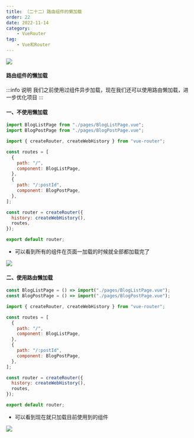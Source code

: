 ```yaml
---
title: （二十二）路由组件的懒加载
order: 22
date: 2022-11-14
category:
    - VueRouter
tag: 
    - Vue和Router
---
```


![](https://image.zswei.xyz/img/202211142323441.png)

#### 路由组件的懒加载
:::info 说明
我们之前使用过组件异步加载，现在我们还可以使用路由懒加载，进一步优化项目
:::

#### 一、不使用懒加载
```js
import BlogListPage from "./pages/BlogListPage.vue";
import BlogPostPage from "./pages/BlogPostPage.vue";

import { createRouter, createWebHistory } from "vue-router";

const routes = [
  {
    path: "/",
    component: BlogListPage,
  },
  {
    path: "/:postId",
    component: BlogPostPage,
  },
];

const router = createRouter({
  history: createWebHistory(),
  routes,
});

export default router;
```
- 可以看到所有的组件在页面一加载的时候就全部都加载完了

![](https://image.zswei.xyz/img/202211141538684.png)


#### 二、使用路由懒加载
```js
const BlogListPage = () => import("./pages/BlogListPage.vue");
const BlogPostPage = () => import("./pages/BlogPostPage.vue");

import { createRouter, createWebHistory } from "vue-router";

const routes = [
  {
    path: "/",
    component: BlogListPage,
  },
  {
    path: "/:postId",
    component: BlogPostPage,
  },
];

const router = createRouter({
  history: createWebHistory(),
  routes,
});

export default router;
```
- 可以看到现在就只加载目前使用到的组件

![](https://image.zswei.xyz/img/202211141541490.png)